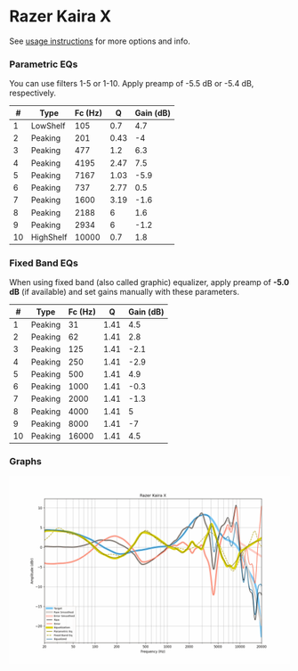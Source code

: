 # Razer Kaira X
See [usage instructions](https://github.com/jaakkopasanen/AutoEq#usage) for more options and info.

### Parametric EQs
You can use filters 1-5 or 1-10. Apply preamp of -5.5 dB or -5.4 dB, respectively.

|   # | Type      |   Fc (Hz) |    Q |   Gain (dB) |
|-----|-----------|-----------|------|-------------|
|   1 | LowShelf  |       105 | 0.7  |         4.7 |
|   2 | Peaking   |       201 | 0.43 |        -4   |
|   3 | Peaking   |       477 | 1.2  |         6.3 |
|   4 | Peaking   |      4195 | 2.47 |         7.5 |
|   5 | Peaking   |      7167 | 1.03 |        -5.9 |
|   6 | Peaking   |       737 | 2.77 |         0.5 |
|   7 | Peaking   |      1600 | 3.19 |        -1.6 |
|   8 | Peaking   |      2188 | 6    |         1.6 |
|   9 | Peaking   |      2934 | 6    |        -1.2 |
|  10 | HighShelf |     10000 | 0.7  |         1.8 |

### Fixed Band EQs
When using fixed band (also called graphic) equalizer, apply preamp of **-5.0 dB** (if available) and set gains manually with these parameters.

|   # | Type    |   Fc (Hz) |    Q |   Gain (dB) |
|-----|---------|-----------|------|-------------|
|   1 | Peaking |        31 | 1.41 |         4.5 |
|   2 | Peaking |        62 | 1.41 |         2.8 |
|   3 | Peaking |       125 | 1.41 |        -2.1 |
|   4 | Peaking |       250 | 1.41 |        -2.9 |
|   5 | Peaking |       500 | 1.41 |         4.9 |
|   6 | Peaking |      1000 | 1.41 |        -0.3 |
|   7 | Peaking |      2000 | 1.41 |        -1.3 |
|   8 | Peaking |      4000 | 1.41 |         5   |
|   9 | Peaking |      8000 | 1.41 |        -7   |
|  10 | Peaking |     16000 | 1.41 |         4.5 |

### Graphs
![](./Razer%20Kaira%20X.png)
